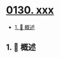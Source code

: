 # [0130. xxx](https://github.com/Tdahuyou/TNotes.leetcode/tree/main/notes/0130.%20xxx)

<!-- region:toc -->

- [1. 📝 概述](#1--概述)

<!-- endregion:toc -->

## 1. 📝 概述
